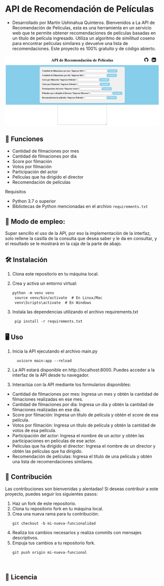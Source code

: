 #  API de Recomendación de Películas
- Desarrollado por Martin Ushinahua Quinteros.
Bienvenidos a La API de Recomendación de Películas, esta es una herramienta en un servicio web que te permite obtener recomendaciones de películas basadas en un título de película ingresado.
Utiliza un algoritmo de similitud coseno para encontrar películas similares y devuelve una lista de recomendaciones.
Este proyecto es 100% gratuito y de código abierto.

![](https://github.com/martinushinahu/deploy_api/blob/main/backend/screenshot/index.png)

## 🌟 Funciones
  - Cantidad de filmaciones por mes
  - Cantidad de filmaciones por día
  - Score por filmación
  - Votos por filmación
  - Participación del actor
  - Películas que ha dirigido el director
  - Recomendación de películas

Requisitos
- Python 3.7 o superior
- Bibliotecas de Python mencionadas en el archivo `requirements.txt`

## 📖 Modo de empleo:
Super sencillo el uso de la API, por eso la implementación de la interfaz, solo rellene
la casilla de la consulta que desea saber y le da en consultar, y el resultado se le mostrará
en la caja de la parte de abajo.

## 🛠️ Instalación

1. Clona este repositorio en tu máquina local.

2. Crea y activa un entorno virtual:

   ```shell
   python -m venv venv
    source venv/bin/activate  # En Linux/Mac
    venv\Scripts\activate  # En Windows

3. Instala las dependencias utilizando el archivo requirements.txt

   ```shell
    pip install -r requirements.txt

## 🖥️ Uso

 1. Inicia la API ejecutando el archivo main.py

    ```shell
      uvicorn main:app --reload

2. La API estará disponible en http://localhost:8000. Puedes acceder a la interfaz de la API desde tu navegador.

3. Interactúa con la API mediante los formularios disponibles:
   
  - Cantidad de filmaciones por mes: Ingresa un mes y obtén la cantidad de filmaciones realizadas en ese mes.
  - Cantidad de filmaciones por día: Ingresa un día y obtén la cantidad de filmaciones realizadas en ese día.
  - Score por filmación: Ingresa un título de película y obtén el score de esa película.
  - Votos por filmación: Ingresa un título de película y obtén la cantidad de votos de esa película.
  - Participación del actor: Ingresa el nombre de un actor y obtén las participaciones en películas de ese actor.
  - Películas que ha dirigido el director: Ingresa el nombre de un director y obtén las películas que ha dirigido.
  - Recomendación de películas: Ingresa el título de una película y obtén una lista de recomendaciones similares.


    
## 👥 Contribución
Las contribuciones son bienvenidas y alentadas! Si deseas contribuir a este proyecto, puedes seguir los siguientes pasos:

1. Haz un fork de este repositorio.
2. Clona tu repositorio fork en tu máquina local.
3. Crea una nueva rama para tu contribución:
     ```shell
     git checkout -b mi-nueva-funcionalidad
     
4. Realiza los cambios necesarios y realiza commits con mensajes descriptivos.
5. Empuja tus cambios a tu repositorio fork.
   ```shell
   git push origin mi-nueva-funcional

  
## 📜 Licencia










